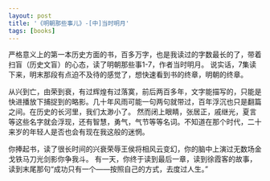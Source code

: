 ```yaml
---
layout: post
title: '《明朝那些事儿》-[中]当时明月'
tags: [books]
---
```


严格意义上的第一本历史方面的书，百多万字，也是我读过的字数最长的了，带着扫盲（历史文盲）的心态，读了明朝那些事1-7，作者当时明月。
说实话，7集读下来，明末那段有点迫不及待的感觉了，想快速看到书的终章，明朝的终章。

从兴到亡，由荣到衰，有过辉煌有过落寞，前后两百多年，文字能描写的，只能是快进播放下捕捉到的略影。几十年风雨可能一句两句就带过，百年浮沉也只是翻篇之间。在历史的长河里，我们太渺小了。
然而闭上眼睛，张居正，戚继光，夏言等这些名字就会浮现，还有智慧，勇气，气节等等名词。不知道在那个时代，二十来岁的年轻人是否也会有现在我这般的迷惘。

>

你捧起书，读了很长时间的兴衰荣辱王侯将相风云变幻，你的脑中上演过无数场金戈铁马刀光剑影你争我斗。
有一天，你终于读到最后一章，读到徐霞客的故事，读到末尾那句“成功只有一个――按照自己的方式，去度过人生。”
>